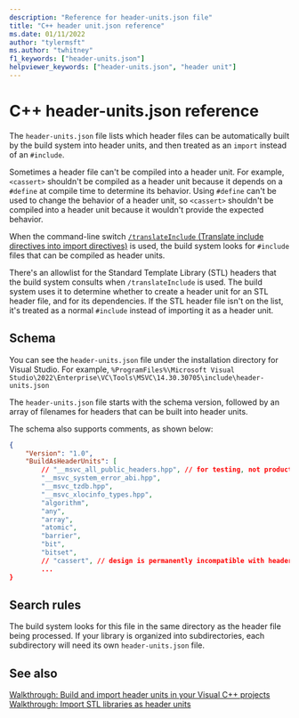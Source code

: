 ```yaml
---
description: "Reference for header-units.json file"
title: "C++ header unit.json reference"
ms.date: 01/11/2022
author: "tylermsft"
ms.author: "twhitney"
f1_keywords: ["header-units.json"]
helpviewer_keywords: ["header-units.json", "header unit"]
---
```


# C++ header-units.json reference

The `header-units.json` file lists which header files can be automatically built by the build system into header units, and then treated as an `import` instead of an `#include`.

Sometimes a header file can't be compiled into a header unit. For example, `<cassert>` shouldn't be compiled as a header unit because it depends on a `#define` at compile time to determine its behavior. Using `#define` can't be used to change the behavior of a header unit, so `<cassert>` shouldn't be compiled into a header unit because it wouldn't provide the expected behavior.

When the command-line switch [`/translateInclude` (Translate include directives into import directives)](translateinclude.md) is used, the build system looks for `#include` files that can be compiled as header units.

There's an allowlist for the Standard Template Library (STL) headers that the build system consults when `/translateInclude` is used. The build system uses it to determine whether to create a header unit for an STL header file, and for its dependencies. If the STL header file isn't on the list, it's treated as a normal `#include` instead of importing it as a header unit.

## Schema

You can see the `header-units.json` file under the installation directory for Visual Studio. For example, `%ProgramFiles%\Microsoft Visual Studio\2022\Enterprise\VC\Tools\MSVC\14.30.30705\include\header-units.json`

The `header-units.json` file starts with the schema version, followed by an array of filenames for headers that can be built into header units.

The schema also supports comments, as shown below:

```json
{
    "Version": "1.0",
    "BuildAsHeaderUnits": [
        // "__msvc_all_public_headers.hpp", // for testing, not production
        "__msvc_system_error_abi.hpp",
        "__msvc_tzdb.hpp",
        "__msvc_xlocinfo_types.hpp",
        "algorithm",
        "any",
        "array",
        "atomic",
        "barrier",
        "bit",
        "bitset",
        // "cassert", // design is permanently incompatible with header units
        ...
}
```

## Search rules

The build system looks for this file in the same directory as the header file being processed. If your library is organized into subdirectories, each subdirectory will need its own `header-units.json` file.

## See also

[Walkthrough: Build and import header units in your Visual C++ projects](..\walkthrough-header-units.md)\
[Walkthrough: Import STL libraries as header units](..\walkthrough-import-stl-header-units.md#approach1)